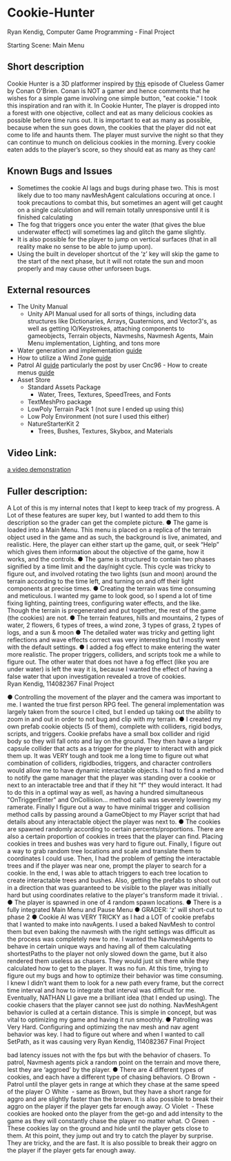# Cookie-Hunter
Ryan Kendig, Computer Game Programming - Final Project

Starting Scene: Main Menu 


## Short description
Cookie Hunter is a 3D platformer inspired by [this](https://www.youtube.com/watch?v=tw7Os-_BJMo) episode of Clueless Gamer by Conan O'Brien. Conan is NOT a gamer and hence comments that he wishes for a simple game involving one simple button, "eat cookie." I took this inspiration and ran with it. In Cookie Hunter, The player is dropped into a forest with one objective, collect and eat as many delicious cookies as possible before time runs out. It is important to eat as many as possible, because when the sun goes down, the cookies that the player did not eat come to life and haunts them. The player must survive the night so that they can continue to munch on delicious cookies in the morning. Every cookie eaten adds to the player’s score, so they should eat as many as they can! 

## Known Bugs and Issues
- Sometimes the cookie AI lags and bugs during phase two. This is most likely due to too many navMeshAgent calculations occuring at once. I took precautions to combat this, but sometimes an agent will get caught on a single calculation and will remain totally unresponsive until it is finished calculating
- The fog that triggers once you enter the water (that gives the blue underwater effect) will sometimes lag and glitch the game slightly.
- It is also possible for the player to jump on vertical surfaces (that in all reality make no sense to be able to jump upon). 
- Using the built in developer shortcut of the ‘z’ key will skip the game to the start of the next phase, but it will not rotate the sun and moon properly and may cause other unforseen bugs.

## External resources 
- The Unity Manual  
	- Unity API Manual used for all sorts of things, including data structures like Dictionaries, Arrays, Quaternions, and Vector3's, as well as getting IO/Keystrokes, attaching components to gameobjects, Terrain objects, Navmeshs, Navmesh Agents, Main Menu implementation, Lighting, and tons more 
- Water generation and implementation [guide](https://answers.unity.com/questions/442734/how-do-i-make-the-area-unde%20r-my-water-a-plane-look.html)
- How to utilize a Wind Zone [guide](https://www.youtube.com/watch?v=Lz8wEsvCWMs) 
- Patrol AI [guide](https://forum.unity.com/threads/solved-random-wander-ai-using-navmesh.327950/) particularly the post by user Cnc96  - How to create menus [guide](https://www.youtube.com/watch?v=zc8ac_qUXQY)
- Asset Store
	- Standard Assets Package 
		- Water, Trees, Textures, SpeedTrees, and Fonts 
	- TextMeshPro package
	- LowPoly Terrain Pack 1 (not sure I ended up using this) 
	- Low Poly Environment (not sure I used this either)
	- NatureStarterKit 2
		- Trees, Bushes, Textures, Skybox, and Materials 
 
## Video Link:
[a video demonstration](https://youtu.be/R7i6WLlpLeQ)


## Fuller description: 
A Lot of this is my internal notes that I kept to keep track of my progress. A Lot of these features are super key, but I wanted to add them to this description so the grader can get the complete picture.  ● The game is loaded into a Main Menu. This menu is placed on a replica of the terrain object used in the game and as such, the background is live, animated, and realistic. Here, the player can either start up the game, quit, or seek “Help” which gives them information about the objective of the game, how it works, and the controls.  ● The game is structured to contain two phases signified by a time limit and the day/night cycle. This cycle was tricky to figure out, and involved rotating the two lights (sun and moon) around the terrain according to the time left, and turning on and off their light components at precise times.  ● Creating the terrain was time consuming and meticulous. I wanted my game to look good, so I spend a lot of time fixing lighting, painting trees, configuring water effects, and the like. Though the terrain is pregenerated and put together, the rest of the game (the cookies) are not.  ● The terrain features, hills and mountains, 2 types of water, 2 flowers, 6 types of trees, a wind zone, 3 types of grass, 2 types of logs, and a sun & moon ● The detailed water was tricky and getting light reflections and wave effects correct was very interesting but I mostly went with the default settings.  ● I added a fog effect to make entering the water more realistic. The proper triggers, colliders, and scripts took me a while to figure out. The other water that does not have a fog effect (like you are under water) is left the way it is, because I wanted the effect of having a false water that upon investigation revealed a trove of cookies.  
Ryan Kendig, 114082367 Final Project  
 
● Controlling the movement of the player and the camera was important to me. I wanted the true first person RPG feel. The general implementation was largely taken from the source I cited, but I ended up taking out the ability to zoom in and out in order to not bug and clip with my terrain.  ● I created my own prefab cookie objects (5 of them), complete with colliders, rigid bodys, scripts, and triggers. Cookie prefabs have a small box collider and rigid body so they will fall onto and lay on the ground. They then have a larger capsule collider that acts as a trigger for the player to interact with and pick them up. It was VERY tough and took me a long time to figure out what combination of colliders, rigidbodies, triggers, and character controllers would allow me to have dynamic interactable objects. I had to find a method to notify the game manager that the player was standing over a cookie or next to an interactable tree and that if they hit "f" they would interact. It had to do this in a optimal way as well, as having a hundred simultaneous "OnTriggerEnter" and OnCollision... method calls was severely lowering my ramerate. Finally I figure out a way to have minimal trigger and collision method calls by passing around a GameObject to my Player script that had details about any interactable object the player was next to. ● The cookies are spawned randomly according to certain percents/proportions. There are also a certain proportion of cookies in trees that the player can find. Placing cookies in trees and bushes was very hard to figure out. Finally, I figure out a way to grab random tree locations and scale and translate them to coordinates I could use. Then, I had the problem of getting the interactable trees and if the player was near one, prompt the player to search for a cookie. In the end, I was able to attach triggers to each tree location to create interactable trees and bushes. Also, getting the prefabs to shoot out in a direction that was guaranteed to be visible to the player was initially hard but using coordinates relative to the player's transform made it trivial. .  ● The player is spawned in one of 4 random spawn locations.  ● There is a fully integrated Main Menu and Pause Menu ● GRADER: ​​‘z’ will short-cut to phase 2  ● Cookie AI was VERY TRICKY as I had a LOT of cookie prefabs that I wanted to make into navAgents. I used a baked NavMesh to control them but even baking the navmesh with the right settings was difficult as the process was completely new to me. I wanted the NavmeshAgents to behave in certain unique ways and having all of them calculating shortestPaths to the player not only slowed down the game, but it also rendered them useless as chasers. They would just sit there while they calculated how to get to the player. It was no fun. At this time, trying to figure out my bugs and how to optimize their behavior was time consuming. I knew I didn’t want them to look for a new path every frame, but the correct time interval and how to integrate that interval was difficult for me. Eventually, NATHAN LI gave me a brilliant idea (that I ended up using). The cookie chasers that the player cannot see just do nothing. NavMeshAgent behavior is culled at a certain distance. This is simple in concept, but was vital to optimizing my game and having it run smoothly. ● Patrolling was Very Hard. Configuring and optimizing the nav mesh and nav agent behavior was key. I had to figure out where and when I wanted to call SetPath, as it was causing very 
Ryan Kendig, 114082367 Final Project  
 
bad latency issues not with the fps but with the behavior of chasers. To patrol, Navmesh agents pick a random point on the terrain and move there, lest they are ‘aggroed’ by the player. ● There are 4 different types of cookies, and each have a different type of chasing behaviors. ○ Brown
​ - Patrol until the player gets in range at which they chase at the same speed of the player ○ White
​ - same as Brown, but they have a short range for aggro and are slightly faster than the brown. It is also possible to break their aggro on the player if the player gets far enough away.  ○ Violet 
​ - These cookies are hooked onto the player from the get-go and add intensity to the game as they will constantly chase the player no matter what.  ○ Green 
​ - These cookies lay on the ground and hide until the player gets close to them. At this point, they jump out and try to catch the player by surprise. They are tricky, and the are fast. It is also possible to break their aggro on the player if the player gets far enough away.  
 
 
